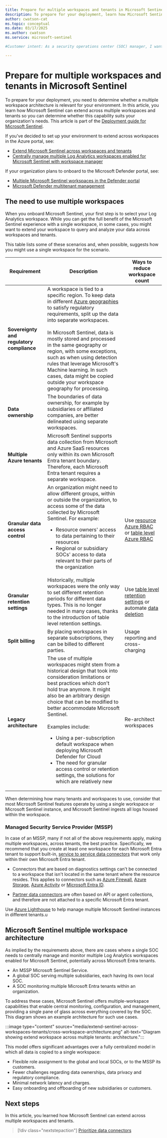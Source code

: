 ```yaml
---
title: Prepare for multiple workspaces and tenants in Microsoft Sentinel
description: To prepare for your deployment, learn how Microsoft Sentinel can extend across multiple workspaces and tenants.
author: cwatson-cat
ms.topic: conceptual
ms.date: 03/17/2025
ms.author: cwatson
ms.service: microsoft-sentinel

#Customer intent: As a security operations center (SOC) manager, I want to understand how to extend and manage Microsoft Sentinel across multiple workspaces and tenants so that I can ensure compliance, data ownership, and efficient monitoring for my organization.

---
```


# Prepare for multiple workspaces and tenants in Microsoft Sentinel

To prepare for your deployment, you need to determine whether a multiple workspace architecture is relevant for your environment. In this article, you learn how Microsoft Sentinel can extend across multiple workspaces and tenants so you can determine whether this capability suits your organization's needs. This article is part of the [Deployment guide for Microsoft Sentinel](deploy-overview.md).

If you've decided to set up your environment to extend across workspaces in the Azure portal, see:
 
- [Extend Microsoft Sentinel across workspaces and tenants](extend-sentinel-across-workspaces-tenants.md) 
- [Centrally manage multiple Log Analytics workspaces enabled for Microsoft Sentinel with workspace manager](workspace-manager.md) 

If your organization plans to onboard to the Microsoft Defender portal, see:

- [Multiple Microsoft Sentinel workspaces in the Defender portal](/azure/sentinel/workspaces-defender-portal) 
- [Microsoft Defender multitenant management](/defender-xdr/mto-overview)

## The need to use multiple workspaces

When you onboard Microsoft Sentinel, your first step is to select your Log Analytics workspace. While you can get the full benefit of the Microsoft Sentinel experience with a single workspace, in some cases, you might want to extend your workspace to query and analyze your data across workspaces and tenants.

This table lists some of these scenarios and, when possible, suggests how you might use a single workspace for the scenario.

| Requirement | Description | Ways to reduce workspace count |
|-------------|-------------|--------------------------------|
| **Sovereignty and regulatory compliance** | A workspace is tied to a specific region. To keep data in different [Azure geographies](https://azure.microsoft.com/global-infrastructure/geographies/) to satisfy regulatory requirements, split up the data into separate workspaces. <br><br>In Microsoft Sentinel, data is mostly stored and processed in the same geography or region, with some exceptions, such as when using detection rules that leverage Microsoft's Machine learning. In such cases, data might be copied outside your workspace geography for processing. |  |
| **Data ownership** | The boundaries of data ownership, for example by subsidiaries or affiliated companies, are better delineated using separate workspaces. |  |
| **Multiple Azure tenants** | Microsoft Sentinel supports data collection from Microsoft and Azure SaaS resources only within its own Microsoft Entra tenant boundary. Therefore, each Microsoft Entra tenant requires a separate workspace. |  |
| **Granular data access control** | An organization might need to allow different groups, within or outside the organization, to access some of the data collected by Microsoft Sentinel. For example:<br><ul><li>Resource owners' access to data pertaining to their resources</li><li>Regional or subsidiary SOCs' access to data relevant to their parts of the organization</li></ul> | Use [resource Azure RBAC](resource-context-rbac.md) or [table level Azure RBAC](https://techcommunity.microsoft.com/t5/azure-sentinel/table-level-rbac-in-azure-sentinel/ba-p/965043) |
| **Granular retention settings** | Historically, multiple workspaces were the only way to set different retention periods for different data types. This is no longer needed in many cases, thanks to the introduction of table level retention settings. | Use [table level retention settings](https://techcommunity.microsoft.com/t5/azure-sentinel/new-per-data-type-retention-is-now-available-for-azure-sentinel/ba-p/917316) or automate [data deletion](/azure/azure-monitor/logs/personal-data-mgmt#exporting-and-deleting-personal-data) |
| **Split billing** | By placing workspaces in separate subscriptions, they can be billed to different parties. | Usage reporting and cross-charging |
| **Legacy architecture** | The use of multiple workspaces might stem from a historical design that took into consideration limitations or best practices which don't hold true anymore. It might also be an arbitrary design choice that can be modified to better accommodate Microsoft Sentinel.<br><br>Examples include:<br><ul><li>Using a per-subscription default workspace when deploying Microsoft Defender for Cloud</li><li>The need for granular access control or retention settings, the solutions for which are relatively new</li></ul> | Re-architect workspaces |

When determining how many tenants and workspaces to use, consider that most Microsoft Sentinel features operate by using a single workspace or Microsoft Sentinel instance, and Microsoft Sentinel ingests all logs housed within the workspace.

### Managed Security Service Provider (MSSP)

In case of an MSSP, many if not all of the above requirements apply, making multiple workspaces, across tenants, the best practice. Specifically, we recommend that you create at least one workspace for each Microsoft Entra tenant to support built-in, [service to service data connectors](connect-data-sources.md#service-to-service-integration-for-data-connectors) that work only within their own Microsoft Entra tenant.

- Connectors that are based on diagnostics settings can't be connected to a workspace that isn't located in the same tenant where the resource resides. This applies to connectors such as [Azure Firewall](./data-connectors/azure-firewall.md), [Azure Storage](./data-connectors/azure-storage-account.md), [Azure Activity](./data-connectors/azure-activity.md) or [Microsoft Entra ID](connect-azure-active-directory.md).

- [Partner data connectors](data-connectors-reference.md) are often based on API or agent collections, and therefore are not attached to a specific Microsoft Entra tenant.

Use [Azure Lighthouse](/azure/lighthouse/how-to/onboard-customer) to help manage multiple Microsoft Sentinel instances in different tenants.u

## Microsoft Sentinel multiple workspace architecture

As implied by the requirements above, there are cases where a single SOC needs to centrally manage and monitor multiple Log Analytics workspaces enabled for Microsoft Sentinel, potentially across Microsoft Entra tenants.

- An MSSP Microsoft Sentinel Service.
- A global SOC serving multiple subsidiaries, each having its own local SOC.
- A SOC monitoring multiple Microsoft Entra tenants within an organization.

To address these cases, Microsoft Sentinel offers multiple-workspace capabilities that enable central monitoring, configuration, and management, providing a single pane of glass across everything covered by the SOC. This diagram shows an example architecture for such use cases. 

:::image type="content" source="media/extend-sentinel-across-workspaces-tenants/cross-workspace-architecture.png" alt-text="Diagram showing extend workspace across multiple tenants: architecture.":::

This model offers significant advantages over a fully centralized model in which all data is copied to a single workspace:

- Flexible role assignment to the global and local SOCs, or to the MSSP its customers.
- Fewer challenges regarding data ownerships, data privacy and regulatory compliance.
- Minimal network latency and charges.
- Easy onboarding and offboarding of new subsidiaries or customers.

## Next steps

In this article, you learned how Microsoft Sentinel can extend across multiple workspaces and tenants.

> [!div class="nextstepaction"]
> [Prioritize data connectors](prioritize-data-connectors.md)
